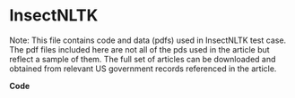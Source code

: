 # InsectNLTK

Note: This file contains code and data (pdfs) used in InsectNLTK test case. The pdf files included here are not all of the pds used in the article but reflect a sample of them. The full set of articles can be downloaded and obtained from relevant US government records referenced in the article.

<b>Code</b>



